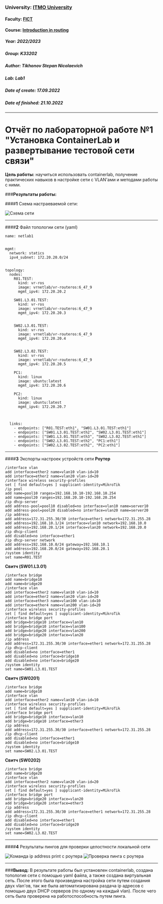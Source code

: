 ### University: [ITMO University](https://itmo.ru/ru/)
#### Faculty: [FICT](https://fict.itmo.ru)
#### Course: [Introduction in routing](https://github.com/itmo-ict-faculty/introduction-in-routing)
##### Year: 2022/2023

##### Group: K33202

##### Author: Tikhonov Stepan Nicolaevich

##### Lab: Lab1

##### Date of create: 17.09.2022

##### Date of finished: 21.10.2022

***

# Отчёт по лабораторной работе №1 "Установка ContainerLab и развертывание тестовой сети связи"


**Цель работы:** научиться использовать containerlab, получение практических навыков в настройке сети с VLAN'ами и методами работы с ними.

###**Результаты работы:**

####**1** Схема настраеваемой сети:

![](https://github.com/Stepan1709/2022_2023-introduction_in_routing-k33202-tikhonov_s_n/blob/main/lab1/network.PNG "Схема сети")

***

####**2** Файл топологии сети (yaml)

```
name: netlab1


mgmt:
  network: statics
  ipv4_subnet: 172.20.20.0/24


topology:
  nodes:
    R01.TEST:
      kind: vr-ros
      image: vrnetlab/vr-routeros:6_47_9
      mgmt_ipv4: 172.20.20.2

    SW01.L3.01.TEST:
      kind: vr-ros
      image: vrnetlab/vr-routeros:6_47_9
      mgmt_ipv4: 172.20.20.3
    

    SW02.L3.01.TEST:
      kind: vr-ros
      image: vrnetlab/vr-routeros:6_47_9
      mgmt_ipv4: 172.20.20.4


    SW02.L3.02.TEST:
      kind: vr-ros
      image: vrnetlab/vr-routeros:6_47_9
      mgmt_ipv4: 172.20.20.5

    PC1:
      kind: linux
      image: ubuntu:latest
      mgmt_ipv4: 172.20.20.6

    PC2:
      kind: linux
      image: ubuntu:latest
      mgmt_ipv4: 172.20.20.7



  links: 
    - endpoints: ["R01.TEST:eth1", "SW01.L3.01.TEST:eth1"]
    - endpoints: ["SW01.L3.01.TEST:eth2", "SW02.L3.01.TEST:eth1"]
    - endpoints: ["SW01.L3.01.TEST:eth3", "SW02.L3.02.TEST:eth1"]
    - endpoints: ["SW02.L3.01.TEST:eth2", "PC1:eth1"]
    - endpoints: ["SW02.L3.02.TEST:eth2", "PC2:eth1"]
```
***

####**3** Экспорты настроек устройств сети
  **Роутер**
```
/interface vlan
add interface=ether2 name=vlan10 vlan-id=10
add interface=ether2 name=vlan20 vlan-id=20
/interface wireless security-profiles
set [ find default=yes ] supplicant-identity=MikroTik
/ip pool
add name=pool10 ranges=192.168.10.10-192.168.10.254
add name=pool20 ranges=192.168.20.10-192.168.20.254
/ip dhcp-server
add address-pool=pool10 disabled=no interface=vlan10 name=server10
add address-pool=pool20 disabled=no interface=vlan20 name=server20
/ip address
add address=172.31.255.30/30 interface=ether1 network=172.31.255.28
add address=192.168.10.1/24 interface=vlan10 network=192.168.10.0
add address=192.168.20.1/24 interface=vlan20 network=192.168.20.0
/ip dhcp-client
add disabled=no interface=ether1
/ip dhcp-server network
add address=192.168.10.0/24 gateway=192.168.10.1
add address=192.168.20.0/24 gateway=192.168.20.1
/system identity
set name=R01.TEST
```

  **Свитч (SW01.L3.01)**
```
/interface bridge
add name=bridge10
add name=bridge20
/interface vlan
add interface=ether2 name=vlan10 vlan-id=10
add interface=ether2 name=vlan20 vlan-id=20
add interface=ether3 name=vlan100 vlan-id=10
add interface=ether4 name=vlan200 vlan-id=20
/interface wireless security-profiles
set [ find default=yes ] supplicant-identity=MikroTik
/interface bridge port
add bridge=bridge10 interface=vlan10
add bridge=bridge10 interface=vlan100
add bridge=bridge20 interface=vlan200
add bridge=bridge20 interface=vlan20
/ip address
add address=172.31.255.30/30 interface=ether1 network=172.31.255.28
/ip dhcp-client
add disabled=no interface=ether1
add disabled=no interface=bridge10
add disabled=no interface=bridge20
/system identity
set name=SW01.L3.01.TEST
```

**Свитч (SW0201)**
```
/interface bridge
add name=bridge10
/interface vlan
add interface=ether2 name=vlan10 vlan-id=10
/interface wireless security-profiles
set [ find default=yes ] supplicant-identity=MikroTik
/interface bridge port
add bridge=bridge10 interface=vlan10
add bridge=bridge10 interface=ether3
/ip address
add address=172.31.255.30/30 interface=ether1 network=172.31.255.28
/ip dhcp-client
add disabled=no interface=ether1
add disabled=no interface=bridge10
/system identity
set name=SW02.L3.01.TEST
```
  **Свитч (SW0202)**
```
/interface bridge
add name=bridge20
/interface vlan
add interface=ether2 name=vlan20 vlan-id=20
/interface wireless security-profiles
set [ find default=yes ] supplicant-identity=MikroTik
/interface bridge port
add bridge=bridge20 interface=vlan20
add bridge=bridge20 interface=ether3
/ip address
add address=172.31.255.30/30 interface=ether1 network=172.31.255.28
/ip dhcp-client
add disabled=no interface=ether1
add disabled=no interface=bridge20
/system identity
set name=SW02.L3.02.TEST
```
***

####**4** Результаты пингов для проверки целостности локальной сети

![](https://github.com/Stepan1709/2022_2023-introduction_in_routing-k33202-tikhonov_s_n/blob/main/lab1/net.jpg "Команда ip address print с роутера")
![](https://github.com/Stepan1709/2022_2023-introduction_in_routing-k33202-tikhonov_s_n/blob/main/lab1/ping.jpg "Проверка пинга с роутера")

***

###**Вывод:**
В результате работы был установлен containerlab, создана топология сети с помощью yaml файла, а также создана виртуальная сеть. После этого была произведена настройка сети путем создания двух vlan'ов, так же была автоматизирована раздача ip адресов с помощью двух DHCP серверов (по одному на каждый vlan). После чего сеть была проверена на работоспособность путем пинга.